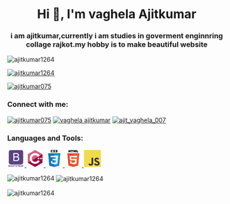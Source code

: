 <h1 align="center">Hi 👋, I'm vaghela Ajitkumar</h1>
<h3 align="center"> i am ajitkumar,currently i am studies in goverment enginnring collage rajkot.my hobby is to make beautiful website</h3>

<p align="left"> <img src="https://komarev.com/ghpvc/?username=ajitkumar1264&label=Profile%20views&color=0e75b6&style=flat" alt="ajitkumar1264" /> </p>

<p align="left"> <a href="https://github.com/ryo-ma/github-profile-trophy"><img src="https://github-profile-trophy.vercel.app/?username=ajitkumar1264" alt="ajitkumar1264" /></a> </p>

<p align="left"> <a href="https://twitter.com/ajitkumar075" target="blank"><img src="https://img.shields.io/twitter/follow/ajitkumar075?logo=twitter&style=for-the-badge" alt="ajitkumar075" /></a> </p>

<h3 align="left">Connect with me:</h3>
<p align="left">
<a href="https://twitter.com/ajitkumar075" target="blank"><img align="center" src="https://raw.githubusercontent.com/rahuldkjain/github-profile-readme-generator/master/src/images/icons/Social/twitter.svg" alt="ajitkumar075" height="30" width="40" /></a>
<a href="https://linkedin.com/in/vaghela ajitkumar" target="blank"><img align="center" src="https://raw.githubusercontent.com/rahuldkjain/github-profile-readme-generator/master/src/images/icons/Social/linked-in-alt.svg" alt="vaghela ajitkumar" height="30" width="40" /></a>
<a href="https://instagram.com/ajit_vaghela_007" target="blank"><img align="center" src="https://raw.githubusercontent.com/rahuldkjain/github-profile-readme-generator/master/src/images/icons/Social/instagram.svg" alt="ajit_vaghela_007" height="30" width="40" /></a>
</p>

<h3 align="left">Languages and Tools:</h3>
<p align="left"> <a href="https://getbootstrap.com" target="_blank" rel="noreferrer"> <img src="https://raw.githubusercontent.com/devicons/devicon/master/icons/bootstrap/bootstrap-plain-wordmark.svg" alt="bootstrap" width="40" height="40"/> </a> <a href="https://www.w3schools.com/cpp/" target="_blank" rel="noreferrer"> <img src="https://raw.githubusercontent.com/devicons/devicon/master/icons/cplusplus/cplusplus-original.svg" alt="cplusplus" width="40" height="40"/> </a> <a href="https://www.w3schools.com/css/" target="_blank" rel="noreferrer"> <img src="https://raw.githubusercontent.com/devicons/devicon/master/icons/css3/css3-original-wordmark.svg" alt="css3" width="40" height="40"/> </a> <a href="https://www.w3.org/html/" target="_blank" rel="noreferrer"> <img src="https://raw.githubusercontent.com/devicons/devicon/master/icons/html5/html5-original-wordmark.svg" alt="html5" width="40" height="40"/> </a> <a href="https://developer.mozilla.org/en-US/docs/Web/JavaScript" target="_blank" rel="noreferrer"> <img src="https://raw.githubusercontent.com/devicons/devicon/master/icons/javascript/javascript-original.svg" alt="javascript" width="40" height="40"/> </a> </p>

<p><img align="left" src="https://github-readme-stats.vercel.app/api/top-langs?username=ajitkumar1264&show_icons=true&locale=en&layout=compact" alt="ajitkumar1264" /></p>

<p>&nbsp;<img align="center" src="https://github-readme-stats.vercel.app/api?username=ajitkumar1264&show_icons=true&locale=en" alt="ajitkumar1264" /></p>

<p><img align="center" src="https://github-readme-streak-stats.herokuapp.com/?user=ajitkumar1264&" alt="ajitkumar1264" /></p>
